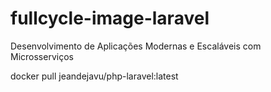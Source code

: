 # fullcycle-image-laravel
Desenvolvimento de Aplicações Modernas e Escaláveis com Microsserviços

docker pull jeandejavu/php-laravel:latest

